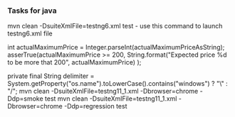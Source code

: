 ### Tasks for java 
mvn clean -DsuiteXmlFile=testng6.xml test - use this command to launch testng6.xml file

int actualMaximumPrice = Integer.parseInt(actualMaximumPriceAsString);
asserTrue(actualMaximumPrice >= 200,
            String.format("Expected price %d to be more that 200", actualMaximumPrice)
            );
            
private final String delimiter = System.getProperty("os.name").toLowerCase().contains("windows") ? "\\" : "/";
mvn clean -DsuiteXmlFile=testng11_1.xml -Dbrowser=chrome -Ddp=smoke test
mvn clean -DsuiteXmlFile=testng11_1.xml -Dbrowser=chrome -Ddp=regression test